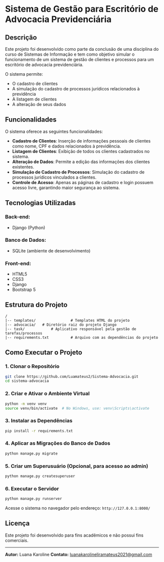 # Sistema de Gestão para Escritório de Advocacia Previdenciária

## Descrição
Este projeto foi desenvolvido como parte da conclusão de uma disciplina do curso de Sistemas de Informação e tem como objetivo simular o funcionamento de um sistema de gestão de clientes e processos para um escritório de advocacia previdenciária. 

O sistema permite:
- O cadastro de clientes
- A simulação do cadastro de processos jurídicos relacionados à previdência
- A listagem de clientes
- A alteração de seus dados

## Funcionalidades
O sistema oferece as seguintes funcionalidades:

- **Cadastro de Clientes**: Inserção de informações pessoais de clientes como nome, CPF e dados relacionados à previdência.
- **Listagem de Clientes**: Exibição de todos os clientes cadastrados no sistema.
- **Alteração de Dados**: Permite a edição das informações dos clientes existentes.
- **Simulação de Cadastro de Processos**: Simulação do cadastro de processos jurídicos vinculados a clientes.
- **Controle de Acesso**: Apenas as páginas de cadastro e login possuem acesso livre, garantindo maior segurança ao sistema.

## Tecnologias Utilizadas

### Back-end:
- Django (Python)

### Banco de Dados:
- SQLite (ambiente de desenvolvimento)

### Front-end:
- HTML5
- CSS3
- Django
- Bootstrap 5

## Estrutura do Projeto
```
/
|-- templates/                # Templates HTML do projeto
|-- advocacia/   # Diretório raiz do projeto Django
|-- task/            # Aplicativo responsável pela gestão de tarefas/processos
|-- requirements.txt          # Arquivo com as dependências do projeto
```

## Como Executar o Projeto
### 1. Clonar o Repositório
```sh
git clone https://github.com/Luamateus2/Sistema-Advocacia.git
cd sistema-advocacia
```

### 2. Criar e Ativar o Ambiente Virtual
```sh
python -m venv venv
source venv/bin/activate  # No Windows, use: venv\Scripts\activate
```

### 3. Instalar as Dependências
```sh
pip install -r requirements.txt
```

### 4. Aplicar as Migrações do Banco de Dados
```sh
python manage.py migrate
```

### 5. Criar um Superusuário (Opcional, para acesso ao admin)
```sh
python manage.py createsuperuser
```

### 6. Executar o Servidor
```sh
python manage.py runserver
```

Acesse o sistema no navegador pelo endereço: `http://127.0.0.1:8000/`

## Licença
Este projeto foi desenvolvido para fins acadêmicos e não possui fins comerciais.

---

**Autor:** Luana Karoline
**Contato:** luanakarolineliramateus2021@gmail.com

